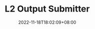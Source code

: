 ---
title: "L2 Output Submitter"
description:
slug: op-l2-output-submitter
date: 2022-11-18T18:02:09+08:00
image:
math:
license:
hidden: false
comments: true
draft: false
tag:
    - ethereum
    - optimism
    - bedrock
---